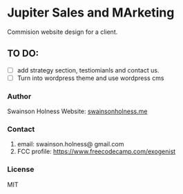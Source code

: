 # Jupiter Sales and MArketing 
Commision website design for a client. 

## TO DO:
- [ ] add strategy section, testiomianls and contact us. 
- [ ] Turn into wordpress theme and use wordpress cms

### Author
Swainson Holness
Website: [swainsonholness.me](http://swainsonholness.me/)

### Contact
1. email: swainson.holness@ gmail.com 
2. FCC profile: https://www.freecodecamp.com/exogenist

### License
MIT
